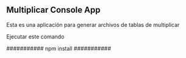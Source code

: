 ## Multiplicar Console App

Esta es una aplicación para generar archivos de tablas de multiplicar

Ejecutar este comando

###########
npm install
###########
